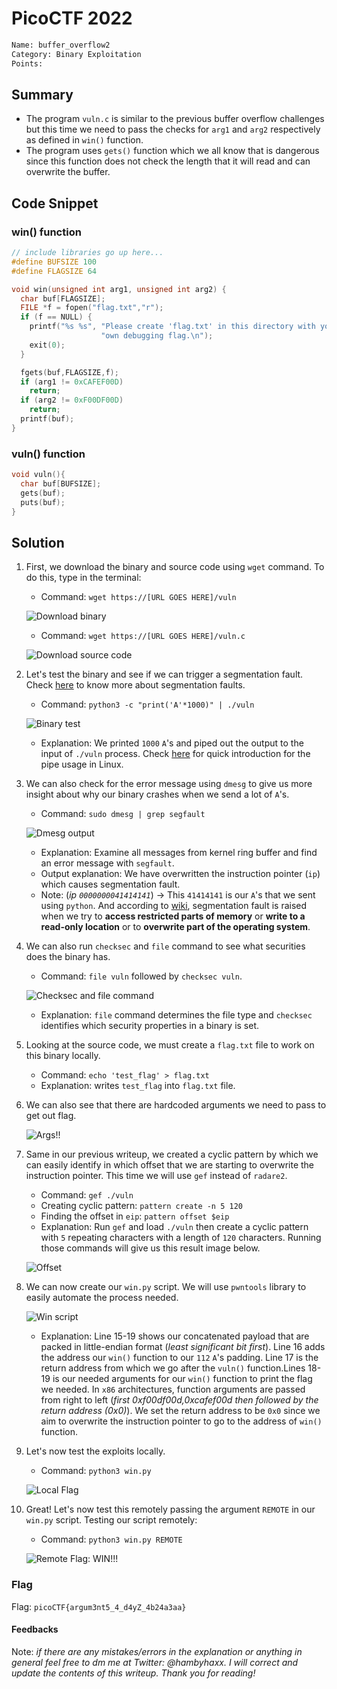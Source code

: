 # PicoCTF 2022

```bash
Name: buffer_overflow2
Category: Binary Exploitation
Points: 
```

## Summary

- The program `vuln.c` is similar to the previous buffer overflow challenges but this time we need to pass the checks for `arg1` and `arg2` respectively as defined in `win()` function.
- The program uses `gets()` function which we all know that is dangerous since this function does not check the length that it will read and can overwrite the buffer.

## Code Snippet

### win() function

```C
// include libraries go up here...
#define BUFSIZE 100
#define FLAGSIZE 64

void win(unsigned int arg1, unsigned int arg2) {
  char buf[FLAGSIZE];
  FILE *f = fopen("flag.txt","r");
  if (f == NULL) {
    printf("%s %s", "Please create 'flag.txt' in this directory with your",
                    "own debugging flag.\n");
    exit(0);
  }

  fgets(buf,FLAGSIZE,f);
  if (arg1 != 0xCAFEF00D)
    return;
  if (arg2 != 0xF00DF00D)
    return;
  printf(buf);
}

```

### vuln() function

```C
void vuln(){
  char buf[BUFSIZE];
  gets(buf);
  puts(buf);
}

```

## Solution

1. First, we download the binary and source code using `wget` command. To do this, type in the terminal:

   - Command: `wget https://[URL GOES HERE]/vuln`

   ![Download binary](./img/download_vuln_binary.png)

   - Command: `wget https://[URL GOES HERE]/vuln.c`

   ![Download source code](./img/download_vuln_src.png)

2. Let's test the binary and see if we can trigger a segmentation fault. Check [here](https://en.wikipedia.org/wiki/Segmentation_fault) to know more about segmentation faults.

   - Command: `python3 -c "print('A'*1000)" | ./vuln`

   ![Binary test](./img/binary_test.png)

   - Explanation: We printed `1000` `A`'s and piped out the output to the input of `./vuln` process. Check [here](https://opensource.com/article/18/8/introduction-pipes-linux) for quick introduction for the pipe usage in Linux.

3. We can also check for the error message using `dmesg` to give us more insight about why our binary crashes when we send a lot of `A`'s.

   - Command: `sudo dmesg | grep segfault`

   ![Dmesg output](./img/dmesg_output.png)

   - Explanation: Examine all messages from kernel ring buffer and find an error message with `segfault`.
   - Output explanation: We have overwritten the instruction pointer (`ip`) which causes segmentation fault.
   - Note: (*ip `0000000041414141`*) -> This `41414141` is our `A`'s that we sent using `python`. And according to [wiki](https://en.wikipedia.org/wiki/Segmentation_fault), segmentation fault is raised when we try to **access restricted parts of memory** or **write to a read-only location** or to **overwrite part of the operating system**.

4. We can also run `checksec` and `file` command to see what securities does the binary has.

   - Command: `file vuln` followed by `checksec vuln`.

   ![Checksec and file command](./img/file_checksec_commands.png)

   - Explanation: `file` command determines the file type and `checksec` identifies which security properties in a binary is set.

5. Looking at the source code, we must create a `flag.txt` file to work on this binary locally.

   - Command: `echo 'test_flag' > flag.txt`
   - Explanation: writes `test_flag` into `flag.txt` file.

6. We can also see that there are hardcoded arguments we need to pass to get out flag.

   ![Args!!](./img/vars_needed.png)

7. Same in our previous writeup, we created a cyclic pattern by which we can easily identify in which offset that we are starting to overwrite the instruction pointer. This time we will use `gef` instead of `radare2`.

   - Command: `gef ./vuln`
   - Creating cyclic pattern:  `pattern create -n 5 120`
   - Finding the offset in `eip`: `pattern offset $eip`
   - Explanation: Run `gef` and load `./vuln` then create a cyclic pattern with `5` repeating characters with a length of `120` characters. Running those commands will give us this result image below.

   ![Offset](./img/offset_found_using_gef_pattern.png)

8. We can now create our `win.py` script. We will use `pwntools` library to easily automate the process needed.

   ![Win script](./img/win_script.png)

   - Explanation: Line 15-19 shows our concatenated payload that are packed in little-endian format (*least significant bit first*). Line 16 adds the address our `win()` function to our `112` `A`'s padding. Line 17 is the return address from which we go after the `vuln()` function.Lines 18-19 is our needed arguments for our `win()` function to print the flag we needed. In `x86` architectures, function arguments are passed from right to left (*first 0xf00df00d,0xcafef00d then followed by the return address (0x0)*). We set the return address to be `0x0` since we aim to overwrite the instruction pointer to go to the address of `win()` function.

9. Let's now test the exploits locally.

   - Command: `python3 win.py`

   ![Local Flag](./img/local_flag.png)

10. Great! Let's now test this remotely passing the argument `REMOTE` in our `win.py` script. Testing our script remotely:

       - Command: `python3 win.py REMOTE`

      ![Remote Flag: WIN!!!](./img/win.png)

### Flag

Flag: `picoCTF{argum3nt5_4_d4yZ_4b24a3aa}`

#### Feedbacks

Note: *if there are any mistakes/errors in the explanation or anything in general feel free to dm me at Twitter: @hambyhaxx. I will correct and update the contents of this writeup. Thank you for reading!*
